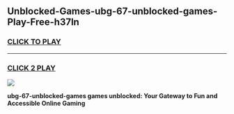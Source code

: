 
## Unblocked-Games-ubg-67-unblocked-games-Play-Free-h37ln
<h3>
<a href="https://premium76.site?title=ubg-67-unblocked-games&ref=20M">CLICK TO PLAY</a></h3>
<hr>

<h3>
<a href="https://premium76.site?title=ubg-67-unblocked-games&ref=20M">CLICK 2 PLAY</a>
  
</h3>

<a href="https://premium76.site?title=ubg-67-unblocked-games&ref=19M"><img src="https://clearcache.store/games.png"></a>


**ubg-67-unblocked-games games unblocked: Your Gateway to Fun and Accessible Online Gaming**
